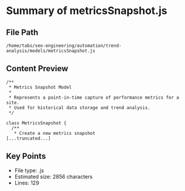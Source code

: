 # Summary of metricsSnapshot.js
  
## File Path
`/home/tabs/seo-engineering/automation/trend-analysis/models/metricsSnapshot.js`

## Content Preview
```
/**
 * Metrics Snapshot Model
 * 
 * Represents a point-in-time capture of performance metrics for a site.
 * Used for historical data storage and trend analysis.
 */

class MetricsSnapshot {
  /**
   * Create a new metrics snapshot
[...truncated...]
```

## Key Points
- File type: .js
- Estimated size: 2856 characters
- Lines: 129
